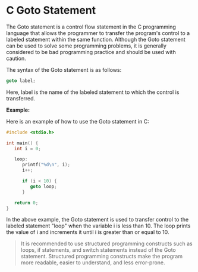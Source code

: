 <!-- 8-->
# C Goto Statement

The Goto statement is a control flow statement in the C programming language that allows the programmer to transfer the program's control to a labeled statement within the same function. Although the Goto statement can be used to solve some programming problems, it is generally considered to be bad programming practice and should be used with caution.

The syntax of the Goto statement is as follows:

```c
goto label;
```

Here, label is the name of the labeled statement to which the control is transferred.

__Example:__

Here is an example of how to use the Goto statement in C:

```c
#include <stdio.h>

int main() {
   int i = 0;

   loop:
      printf("%d\n", i);
      i++;

      if (i < 10) {
         goto loop;
      }

   return 0;
}
```

In the above example, the Goto statement is used to transfer control to the labeled statement "loop" when the variable i is less than 10. The loop prints the value of i and increments it until i is greater than or equal to 10.

> It is recommended to use structured programming constructs such as loops, if statements, and switch statements instead of the Goto statement. Structured programming constructs make the program more readable, easier to understand, and less error-prone.
